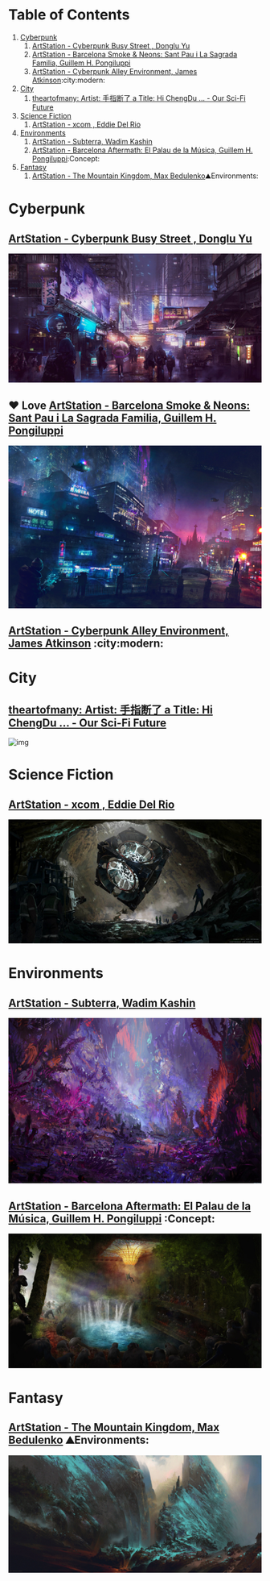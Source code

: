 
# Table of Contents

1.  [Cyberpunk](#orgcbab0ac)
    1.  [ArtStation - Cyberpunk Busy Street , Donglu Yu](#orgf1136f0)
    2.  [ArtStation - Barcelona Smoke & Neons: Sant Pau i La Sagrada Familia, Guillem H. Pongiluppi](#org54ed8b3)
    3.  [ArtStation - Cyberpunk Alley Environment, James Atkinson](#org27d003b):city:modern:
2.  [City](#org5aead08)
    1.  [theartofmany: Artist: 手指断了 a Title: Hi ChengDu &#x2026; - Our Sci-Fi Future](#org6b5be69)
3.  [Science Fiction](#org9ad463a)
    1.  [ArtStation - xcom , Eddie Del Rio](#org390da18)
4.  [Environments](#org5bc48be)
    1.  [ArtStation - Subterra, Wadim Kashin](#org6827fbc)
    2.  [ArtStation - Barcelona Aftermath: El Palau de la Música, Guillem H. Pongiluppi](#org4b67d10):Concept:
5.  [Fantasy](#org224cef0)
    1.  [ArtStation - The Mountain Kingdom, Max Bedulenko](#orgc2b3c1a):mountain:Environments:



<a id="orgcbab0ac"></a>

# Cyberpunk


<a id="orgf1136f0"></a>

## [ArtStation - Cyberpunk Busy Street , Donglu Yu](https://www.artstation.com/artwork/KqZ1y)

![img](Cyberpunk/donglu-yu-cyberpunk-demo-lowres_2019-07-27_04-12-46.jpeg)


<a id="org54ed8b3"></a>

## ❤ Love [ArtStation - Barcelona Smoke & Neons: Sant Pau i La Sagrada Familia, Guillem H. Pongiluppi](https://www.artstation.com/artwork/Xag90)

![img](Cyberpunk/wallhaven-590770.jpg)


<a id="org27d003b"></a>

## [ArtStation - Cyberpunk Alley Environment, James Atkinson](https://www.artstation.com/artwork/Z5gJ5N)     :city:modern:


<a id="org5aead08"></a>

# City


<a id="org6b5be69"></a>

## [theartofmany: Artist: 手指断了 a Title: Hi ChengDu &#x2026; - Our Sci-Fi Future](https://the-binary-tomorrow.tumblr.com/post/173454677836/theartofmany-artist-%E6%89%8B%E6%8C%87%E6%96%AD%E4%BA%86-a-title-hi-chengdu)

![img](City/tumblr_p7ikadfPzT1uzeyaxo3_1280_2019-07-27_05-23-13.jpg)


<a id="org9ad463a"></a>

# Science Fiction


<a id="org390da18"></a>

## [ArtStation - xcom , Eddie Del Rio](https://www.artstation.com/artwork/NKYRD)

![img](Science_Fiction/eddie-del-rio-622709-10152191443342178-2030898129-o_2019-07-27_04-21-22.jpeg)


<a id="org5bc48be"></a>

# Environments


<a id="org6827fbc"></a>

## [ArtStation - Subterra, Wadim Kashin](https://www.artstation.com/artwork/xdR3O)

![img](Environments/wadim-kashin-exotic1_2019-07-27_04-42-57.jpeg)


<a id="org4b67d10"></a>

## [ArtStation - Barcelona Aftermath: El Palau de la Música, Guillem H. Pongiluppi](https://www.artstation.com/artwork/3ENAg)     :Concept:

![img](Environments/guillem-h-pongiluppi-palau-de-la-musica-catalana-barcelona-catalunya-guillemhp_2019-07-27_04-57-33.jpeg)


<a id="org224cef0"></a>

# Fantasy


<a id="orgc2b3c1a"></a>

## [ArtStation - The Mountain Kingdom, Max Bedulenko](https://www.artstation.com/artwork/L4n65)     :mountain:Environments:

![img](Fantasy/max-bedulenko-_2019-07-27_04-48-06.jpeg)

